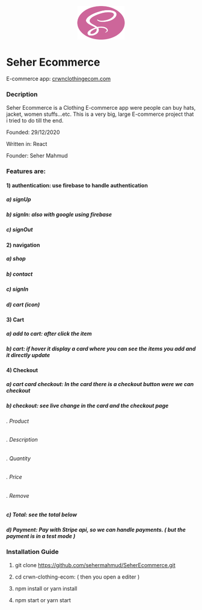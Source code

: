 <p align="center">
  <a href="https://github.com/sehermahmud/SeherEcommerce">
    <img src="./src/assets/seherLogo.png" alt="Logo" width="25%" height="35%">
  </a>
</p>

# Seher Ecommerce

E-commerce app: [crwnclothingecom.com](https://github.com/sehermahmud/SeherEcommerce)

### Decription

Seher Ecommerce is a Clothing E-commerce app were people can buy hats, jacket, women stuffs...etc. This is a very big, large E-commerce project that i tried to do till the end.

Founded: 29/12/2020

Written in: React

Founder: Seher Mahmud

### Features are:

#### 1) authentication: use firebase to handle authentication

##### a) signUp

##### b) signIn: also with google using firebase

##### c) signOut

#### 2) navigation

##### a) shop

##### b) contact

##### c) signIn

##### d) cart (icon)

#### 3) Cart

##### a) add to cart: after click the item

##### b) cart: if hover it display a card where you can see the items you add and it directly update

#### 4) Checkout

##### a) cart card checkout: In the card there is a checkout button were we can checkout

##### b) checkout: see live change in the card and the checkout page

###### . Product

###### . Description

###### . Quantity

###### . Price

###### . Remove

##### c) Total: see the total below

##### d) Payment: Pay with Stripe api, so we can handle payments. ( but the payment is in a test mode )

### Installation Guide

1. git clone https://github.com/sehermahmud/SeherEcommerce.git

2. cd crwn-clothing-ecom: ( then you open a editer )

3. npm install or yarn install

4. npm start or yarn start
